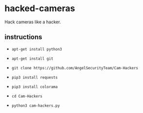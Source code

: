 # hacked-cameras
Hack cameras like a hacker.

## instructions ##
  
-  `apt-get install python3`

-  `apt-get install git`

-  `git clone https://github.com/AngelSecurityTeam/Cam-Hackers`
   
-  `pip3 install requests`

-  `pip3 install colorama`
    
-  `cd Cam-Hackers`

-  `python3 cam-hackers.py`

